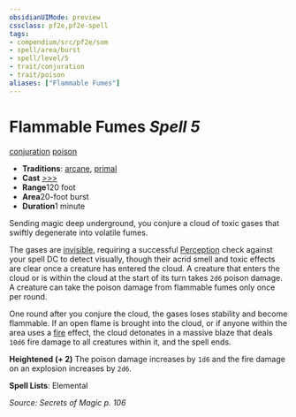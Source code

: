 ```yaml
---
obsidianUIMode: preview
cssclass: pf2e,pf2e-spell
tags:
- compendium/src/pf2e/som
- spell/area/burst
- spell/level/5
- trait/conjuration
- trait/poison
aliases: ["Flammable Fumes"]
---
```

# Flammable Fumes *Spell 5*   
[conjuration](../../rules/traits/conjuration.md)  [poison](../../rules/traits/poison.md)  

- **Traditions**: [arcane](../../rules/traits/arcane.md), [primal](../../rules/traits/primal.md)
- **Cast** [>>>](../../rules/core-rulebook/chapter-9-playing-the-game.md#Actions "Three-Action") 
- **Range**120 foot
- **Area**20-foot burst
- **Duration**1 minute

Sending magic deep underground, you conjure a cloud of toxic gases that swiftly degenerate into volatile fumes.

The gases are [invisible](../../rules/conditions.md#Invisible), requiring a successful [Perception](../skills.md#Perception) check against your spell DC to detect visually, though their acrid smell and toxic effects are clear once a creature has entered the cloud. A creature that enters the cloud or is within the cloud at the start of its turn takes `2d6` poison damage. A creature can take the poison damage from flammable fumes only once per round.

One round after you conjure the cloud, the gases loses stability and become flammable. If an open flame is brought into the cloud, or if anyone within the area uses a [fire](../../rules/traits/fire.md) effect, the cloud detonates in a massive blaze that deals `10d6` fire damage to all creatures within it, and the spell ends.

**Heightened (+ 2)** The poison damage increases by `1d6` and the fire damage on an explosion increases by `2d6`.

**Spell Lists**: Elemental

*Source: Secrets of Magic p. 106*